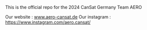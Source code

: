 This is the official repo for the 2024 CanSat Germany Team AERO

Our website     : www.aero-cansat.de
Our instagram   : https://www.instagram.com/aero.cansat/